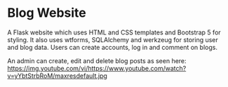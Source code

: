 <h1>Blog Website</h1>
A Flask website which uses HTML and CSS templates and Bootstrap 5 for styling. It also uses wtforms, SQLAlchemy and werkzeug for storing user and blog data.
Users can create accounts, log in and comment on blogs.

An admin can create, edit and delete blog posts as seen here:
https://img.youtube.com/vi/https://www.youtube.com/watch?v=yYbtStrbRoM/maxresdefault.jpg
